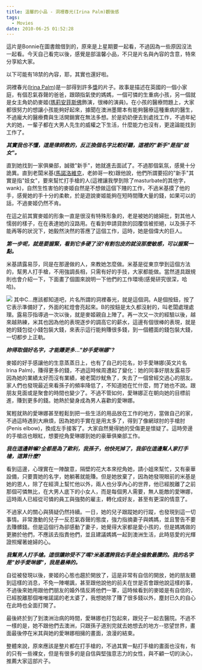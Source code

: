 ```yaml
---
title: 溫馨的小品 - 洞裡春光(Irina Palm)觀後感
tags:
  - Movies
date: 2010-06-25 01:52:28
---
```


這片是Bonnie在圖書館借到的，原來是上星期要一起看，不過因為一些原因沒法一起看。今天自己看完以後，感覺是部溫馨小品，不只是片名與內容的含意，特來分享給大家。

以下可能有18禁的內容，耶，其實也還好啦。

洞裡春光([Irina Palm](http://www.imdb.com/title/tt0762110/))是一部得到許多[獎](http://www.imdb.com/title/tt0762110/awards)的片子。故事是描述在英國的一個小家庭，有個忍氣吞聲的爸爸，跟頤指氣使的媽媽，一個可憐的生重病小孩，另一個就是女主角奶奶麥姬([瑪莉安菲斯佛](http://www.imdb.com/name/nm0265717/)飾演，很棒的演員)。在小孩的醫療問題上，大家都很努力的想讓小孩能夠好起來，據聞在澳洲墨爾本有能夠醫療這種重病的醫生，不過龐大的醫療費與生活開銷實在無法多想。於是奶奶便去到處找工作，不過年紀大的她，一輩子都在大男人先生的威權之下生活，什麼能力也沒有，更遑論能找到工作了。

**_其實我也不懂，這是律師教的，反正換個名字比較好聽，這裡的"新手"是指"妓女"。_**

直到她找到一家俱樂部，誠徵"新手"，她就進去面試了。不過那個氣氛，感覺十分詭異。直到老闆米基([馬諾洛維克](http://www.imdb.com/name/nm0543547/)，老帥哥一枚)跟他說，他們所謂要招的"新手"其實是指"妓女"，要來幫忙打手槍的人(這裡讓我學到除了masturbate的其他字，wank)，自然生性害怕的麥姬自然是不想做這個下賤的工作，不過米基摸了他的手，感覺她的手十分的柔軟，於是遊說麥姬能夠在短時間賺大量的錢，如果可以的話，不過麥姬仍然不肯。

在這之前其實麥姬的形象一直是很沒有特殊形象的，老是被她的媳婦批，對其他人懦弱的樣子，在在表達她的沒路用。在看到申請貸款的回覆信被拒絕，以及孫子不能再等的狀況下，她毅然決然的答應了這個工作，這時，她是個偉大的巨人。

**_第一步呢，就是要握緊，看到它多硬了沒?有割包皮的就沒那麼敏感，可以握緊一點。_**

米基請露易莎，同是在那邊做的人，來教她怎麼做。米基是從東京學到這個方法的，幫男人打手槍，不用強調長相，只需有好的手技，大家都能做。當然道具跟規則也會介紹一下，下面畫了個圖來說明一下他們的工作環境(感覺研究很深，哈哈)。

![](http://e.blog.xuite.net/e/2/3/2/11844378/blog_1638788/txt/35331900/0.png)
其中C...應該都知道吧，片名所謂的洞裡春光，就是這個洞。A是個按鈕，按了它表示準備好了，外面的紅燈會亮起來。B的按鈕是太久都沒射的，叫老闆處理處理。露易莎指導過一次以後，就是麥姬親自上陣了。再一次又一次的經驗以後，越來越熟練，米其也因為他的表現逐步的調高它的薪水，這邊有個很棒的表現，就是她的錢包從小錢包裝大錢，來表示這行能夠賺很多錢，到一個體面的錢包裝大錢，一切都步上正軌。

**_妳得取個好名字，才能賺更多..."妙手愛琳娜"?_**

麥姬的好手感讓他的生意蒸蒸日上，也有了自己的花名，妙手愛琳娜(英文片名Irina Palm)，賺得更多的錢，不過這時候周遭起了變化：她的同事好朋友露易莎因為她的業績太好而沒有業績，被老闆炒魷魚了，失去了一個曾經交過心的朋友。家人們也發現最近來看孫子的頻率降低了，不知道她在忙什麼，問了她也不說。跟朋友見面或是聚會的時間也變少了。不過不管如何，愛琳娜正在朝向她的目標前進，賺到更多的錢。她熱於變身成為男人喜歡的愛琳娜。

駕輕就熟的愛琳娜甚至輕鬆到把一些生活的用品放在工作的地方，當做自己的家，不過這時遇到大麻煩，因為她的手實在是用太多了，得到了像網球肘的手槍肘(Penis elbow)，換成左手接客了。大家自然覺得她的受傷更是懷疑了。這時旁邊的手槍店也眼紅，想要挖角愛琳娜到她的豪華俱樂部工作。

**_我在這邊幹嘛?全都是為了歐利，我孫子，他快死掉了，我卻在這邊幫人家打手槍，這算什麼?_**

看到這邊，心理實在一陣酸意，隔壁的花大本來挖角她，請小姐來幫忙，又有豪華設備，只要賣她的名字，她躺著就能賺。但是她放棄了，因為她發現眼前的米基是她的恩人，除了在經濟上幫忙他以外，兩人也分享內心的世界，他已經脫離了之前那個可憐無比，在大男人底下的小女人，而是每個男人需要，無人能敵的愛琳娜，這時兩人已經從可憐的員工與強勢的雇主，轉化成好友，甚至有更深的情意了。

不過家人的關心與猜疑仍然持續。一日，她的兒子跟蹤她的行蹤，也發現到這一切事情。非常激動的兒子一反忍氣吞聲的態度，強力指摘妻子與媽媽，並且警告不要去賺髒錢。但是這個行為卻感動了妻子，她覺得大家都是愛小孩的，但是媽媽做的更勝於他們，不應該去指責他們，並且建議媽媽一起到澳洲生活，此時慈愛的光輝證照耀著媳婦的心。

**_我幫男人打手槍。這很讓妳受不了嗎?米基還誇我右手是全倫敦最讚的。我的名字是"妙手愛琳娜"，我是最棒的。_**

自從被發現以後，麥姬的心態也趨於開放了，這是非常有自信的開放，她的朋友聽到這樣的消息，不免一陣嘲諷，甚至跟他說他的前夫在世是否會跟他說這樣的事，不過後來她用跟他們朋友的婚外情反將他們一軍，這時候看到的麥姬是有自信的，已經脫離那個唯唯諾諾的老太婆了，我想她除了賺了很多錢以外，塵封已久的自心在此時也全面打開了。

最後終於到了到澳洲治病的時間，愛琳娜也打包起來，跟兒子一起去醫院。不過不一樣的是，她不跟他們去澳洲，只跟孫子道別完就去她想去的地方--慾望世界，畫面最後停在米其與她的愛琳娜相擁的畫面，浪漫的結束。

整體來說，原來應該是整片都在打手槍的，不過其實一點打手槍的畫面也沒有，有的只有一些裸女，但是有很多的是自信與堅強意志力的女性，與不顧一切的決心，推薦大家這部片子。
